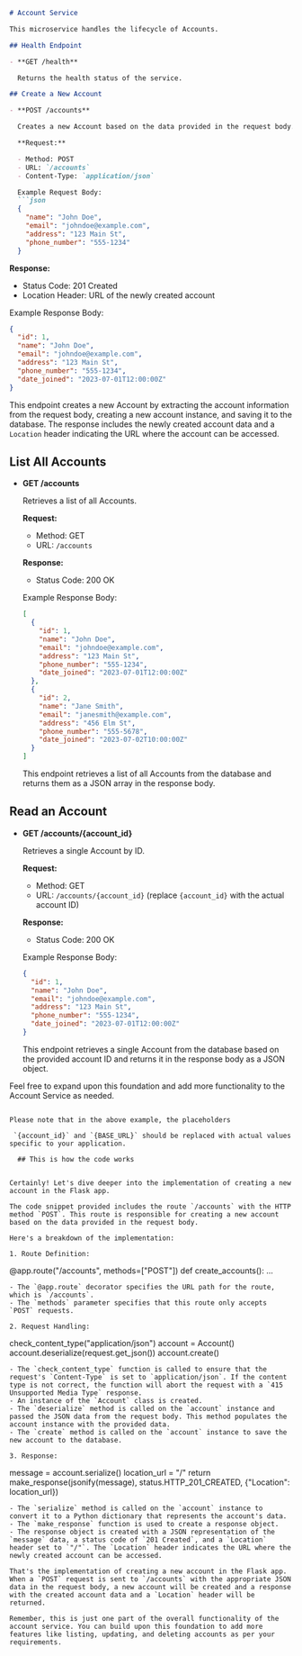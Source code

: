 
```markdown
# Account Service

This microservice handles the lifecycle of Accounts.

## Health Endpoint

- **GET /health**

  Returns the health status of the service.

## Create a New Account

- **POST /accounts**

  Creates a new Account based on the data provided in the request body.

  **Request:**

  - Method: POST
  - URL: `/accounts`
  - Content-Type: `application/json`

  Example Request Body:
  ```json
  {
    "name": "John Doe",
    "email": "johndoe@example.com",
    "address": "123 Main St",
    "phone_number": "555-1234"
  }
  ```

  **Response:**

  - Status Code: 201 Created
  - Location Header: URL of the newly created account

  Example Response Body:
  ```json
  {
    "id": 1,
    "name": "John Doe",
    "email": "johndoe@example.com",
    "address": "123 Main St",
    "phone_number": "555-1234",
    "date_joined": "2023-07-01T12:00:00Z"
  }
  ```

  This endpoint creates a new Account by extracting the account information from the request body, creating a new account instance, and saving it to the database. The response includes the newly created account data and a `Location` header indicating the URL where the account can be accessed.

## List All Accounts

- **GET /accounts**

  Retrieves a list of all Accounts.

  **Request:**

  - Method: GET
  - URL: `/accounts`

  **Response:**

  - Status Code: 200 OK

  Example Response Body:
  ```json
  [
    {
      "id": 1,
      "name": "John Doe",
      "email": "johndoe@example.com",
      "address": "123 Main St",
      "phone_number": "555-1234",
      "date_joined": "2023-07-01T12:00:00Z"
    },
    {
      "id": 2,
      "name": "Jane Smith",
      "email": "janesmith@example.com",
      "address": "456 Elm St",
      "phone_number": "555-5678",
      "date_joined": "2023-07-02T10:00:00Z"
    }
  ]
  ```

  This endpoint retrieves a list of all Accounts from the database and returns them as a JSON array in the response body.

## Read an Account

- **GET /accounts/{account_id}**

  Retrieves a single Account by ID.

  **Request:**

  - Method: GET
  - URL: `/accounts/{account_id}` (replace `{account_id}` with the actual account ID)

  **Response:**

  - Status Code: 200 OK

  Example Response Body:
  ```json
  {
    "id": 1,
    "name": "John Doe",
    "email": "johndoe@example.com",
    "address": "123 Main St",
    "phone_number": "555-1234",
    "date_joined": "2023-07-01T12:00:00Z"
  }
  ```

  This endpoint retrieves a single Account from the database based on the provided account ID and returns it in the response body as a JSON object.

Feel free to expand upon this foundation and add more functionality to the Account Service as needed.
```

Please note that in the above example, the placeholders

 `{account_id}` and `{BASE_URL}` should be replaced with actual values specific to your application.

```

```
  ## This is how the code works


Certainly! Let's dive deeper into the implementation of creating a new account in the Flask app.

The code snippet provided includes the route `/accounts` with the HTTP method `POST`. This route is responsible for creating a new account based on the data provided in the request body.

Here's a breakdown of the implementation:

1. Route Definition:
   ```
   @app.route("/accounts", methods=["POST"])
   def create_accounts():
       ...
   ```
   - The `@app.route` decorator specifies the URL path for the route, which is `/accounts`.
   - The `methods` parameter specifies that this route only accepts `POST` requests.

2. Request Handling:
   ```
   check_content_type("application/json")
   account = Account()
   account.deserialize(request.get_json())
   account.create()
   ```
   - The `check_content_type` function is called to ensure that the request's `Content-Type` is set to `application/json`. If the content type is not correct, the function will abort the request with a `415 Unsupported Media Type` response.
   - An instance of the `Account` class is created.
   - The `deserialize` method is called on the `account` instance and passed the JSON data from the request body. This method populates the account instance with the provided data.
   - The `create` method is called on the `account` instance to save the new account to the database.

3. Response:
   ```
   message = account.serialize()
   location_url = "/"
   return make_response(jsonify(message), status.HTTP_201_CREATED, {"Location": location_url})
   ```
   - The `serialize` method is called on the `account` instance to convert it to a Python dictionary that represents the account's data.
   - The `make_response` function is used to create a response object.
   - The response object is created with a JSON representation of the `message` data, a status code of `201 Created`, and a `Location` header set to `"/"`. The `Location` header indicates the URL where the newly created account can be accessed.

That's the implementation of creating a new account in the Flask app. When a `POST` request is sent to `/accounts` with the appropriate JSON data in the request body, a new account will be created and a response with the created account data and a `Location` header will be returned.

Remember, this is just one part of the overall functionality of the account service. You can build upon this foundation to add more features like listing, updating, and deleting accounts as per your requirements.

